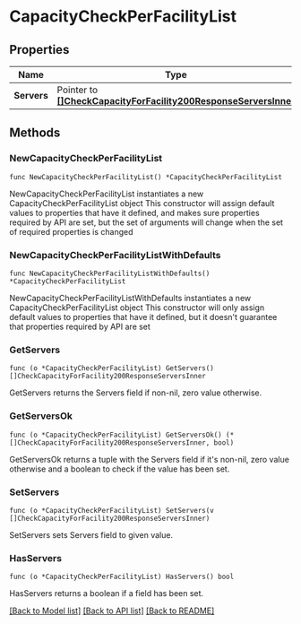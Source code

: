# CapacityCheckPerFacilityList

## Properties

Name | Type | Description | Notes
------------ | ------------- | ------------- | -------------
**Servers** | Pointer to [**[]CheckCapacityForFacility200ResponseServersInner**](CheckCapacityForFacility200ResponseServersInner.md) |  | [optional] 

## Methods

### NewCapacityCheckPerFacilityList

`func NewCapacityCheckPerFacilityList() *CapacityCheckPerFacilityList`

NewCapacityCheckPerFacilityList instantiates a new CapacityCheckPerFacilityList object
This constructor will assign default values to properties that have it defined,
and makes sure properties required by API are set, but the set of arguments
will change when the set of required properties is changed

### NewCapacityCheckPerFacilityListWithDefaults

`func NewCapacityCheckPerFacilityListWithDefaults() *CapacityCheckPerFacilityList`

NewCapacityCheckPerFacilityListWithDefaults instantiates a new CapacityCheckPerFacilityList object
This constructor will only assign default values to properties that have it defined,
but it doesn't guarantee that properties required by API are set

### GetServers

`func (o *CapacityCheckPerFacilityList) GetServers() []CheckCapacityForFacility200ResponseServersInner`

GetServers returns the Servers field if non-nil, zero value otherwise.

### GetServersOk

`func (o *CapacityCheckPerFacilityList) GetServersOk() (*[]CheckCapacityForFacility200ResponseServersInner, bool)`

GetServersOk returns a tuple with the Servers field if it's non-nil, zero value otherwise
and a boolean to check if the value has been set.

### SetServers

`func (o *CapacityCheckPerFacilityList) SetServers(v []CheckCapacityForFacility200ResponseServersInner)`

SetServers sets Servers field to given value.

### HasServers

`func (o *CapacityCheckPerFacilityList) HasServers() bool`

HasServers returns a boolean if a field has been set.


[[Back to Model list]](../README.md#documentation-for-models) [[Back to API list]](../README.md#documentation-for-api-endpoints) [[Back to README]](../README.md)


